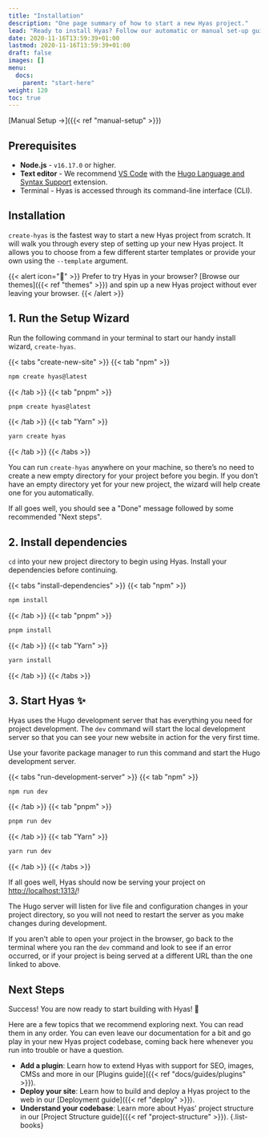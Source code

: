 ```yaml
---
title: "Installation"
description: "One page summary of how to start a new Hyas project."
lead: "Ready to install Hyas? Follow our automatic or manual set-up guide to get started."
date: 2020-11-16T13:59:39+01:00
lastmod: 2020-11-16T13:59:39+01:00
draft: false
images: []
menu:
  docs:
    parent: "start-here"
weight: 120
toc: true
---
```


[Manual Setup &rarr;]({{< ref "manual-setup" >}})

## Prerequisites

- __Node.js__ - `v16.17.0` or higher.
- __Text editor__ - We recommend [VS Code](https://code.visualstudio.com/) with the [Hugo Language and Syntax Support](https://marketplace.visualstudio.com/items?itemName=budparr.language-hugo-vscode) extension.
- Terminal - Hyas is accessed through its command-line interface (CLI).

## Installation

`create-hyas` is the fastest way to start a new Hyas project from scratch. It will walk you through every step of setting up your new Hyas project. It allows you to choose from a few different starter templates or provide your own using the `--template` argument.

{{< alert icon="🚀" >}}
Prefer to try Hyas in your browser? [Browse our themes]({{< ref "themes" >}}) and spin up a new Hyas project without ever leaving your browser.
{{< /alert >}}

## 1. Run the Setup Wizard

Run the following command in your terminal to start our handy install wizard, `create-hyas`.

{{< tabs "create-new-site" >}}
{{< tab "npm" >}}

```bash
npm create hyas@latest
```

{{< /tab >}}
{{< tab "pnpm" >}}

```bash
pnpm create hyas@latest
```

{{< /tab >}}
{{< tab "Yarn" >}}

```bash
yarn create hyas
```

{{< /tab >}}
{{< /tabs >}}

You can run `create-hyas` anywhere on your machine, so there’s no need to create a new empty directory for your project before you begin. If you don’t have an empty directory yet for your new project, the wizard will help create one for you automatically.

If all goes well, you should see a "Done" message followed by some recommended "Next steps".

## 2. Install dependencies

`cd` into your new project directory to begin using Hyas. Install your dependencies before continuing.

{{< tabs "install-dependencies" >}}
{{< tab "npm" >}}

```bash
npm install
```

{{< /tab >}}
{{< tab "pnpm" >}}

```bash
pnpm install
```

{{< /tab >}}
{{< tab "Yarn" >}}

```bash
yarn install
```

{{< /tab >}}
{{< /tabs >}}

## 3. Start Hyas ✨

Hyas uses the Hugo development server that has everything you need for project development. The `dev` command will start the local development server so that you can see your new website in action for the very first time.

Use your favorite package manager to run this command and start the Hugo development server.

{{< tabs "run-development-server" >}}
{{< tab "npm" >}}

```bash
npm run dev
```

{{< /tab >}}
{{< tab "pnpm" >}}

```bash
pnpm run dev
```

{{< /tab >}}
{{< tab "Yarn" >}}

```bash
yarn run dev
```

{{< /tab >}}
{{< /tabs >}}

If all goes well, Hyas should now be serving your project on [http://localhost:1313/](http://localhost:1313/)!

The Hugo server will listen for live file and configuration changes in your project directory, so you will not need to restart the server as you make changes during development.

If you aren't able to open your project in the browser, go back to the terminal where you ran the `dev` command and look to see if an error occurred, or if your project is being served at a different URL than the one linked to above.

## Next Steps

Success! You are now ready to start building with Hyas! 🥳

Here are a few topics that we recommend exploring next. You can read them in any order. You can even leave our documentation for a bit and go play in your new Hyas project codebase, coming back here whenever you run into trouble or have a question.

- __Add a plugin__: Learn how to extend Hyas with support for SEO, images, CMSs and more in our [Plugins guide]({{< ref "docs/guides/plugins" >}}).
- __Deploy your site__: Learn how to build and deploy a Hyas project to the web in our [Deployment guide]({{< ref "deploy" >}}).
- __Understand your codebase__: Learn more about Hyas' project structure in our [Project Structure guide]({{< ref "project-structure" >}}).
{.list-books}
